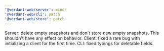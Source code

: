 ```yaml
---
'@verdant-web/server': minor
'@verdant-web/cli': patch
'@verdant-web/store': patch
---
```


Server: delete empty snapshots and don't store new empty snapshots. This shouldn't have any effect on behavior. Client: fixed a rare bug with initializing a client for the first time. CLI: fixed typings for deletable fields.
